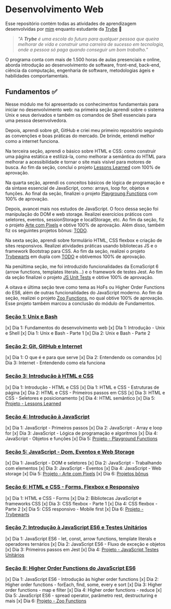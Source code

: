 # Desenvolvimento Web

Esse repositório contém todas as atividades de aprendizagem desenvolvidas por [mim](https://www.linkedin.com/in/marlon-couto-406387236/) enquanto estudante da [Trybe](https://www.betrybe.com/) 🚀

> _"A **Trybe** é uma escola do futuro para qualquer pessoa que queira melhorar de vida e construir uma carreira de sucesso em tecnologia, onde a pessoa só paga quando conseguir um bom trabalho."_

O programa conta com mais de 1.500 horas de aulas presenciais e online, aborda introdução ao desenvolvimento de software, front-end, back-end, ciência da computação, engenharia de software, metodologias ágeis e habilidades comportamentais.

## Fundamentos ✅

Nesse módulo me foi apresentado os conhecimentos fundamentais para iniciar no desenvolvimento web: na primeira seção aprendi sobre o sistema Unix e seus derivados e também os comandos de Shell essenciais para uma pessoa desenvolvedora.

Depois, aprendi sobre git, GitHub e criei meu primeiro repositório seguindo as convenções e boas práticas do mercado. De brinde, entendi melhor como a internet funciona.

Na terceira seção, aprendi o básico sobre HTML e CSS: como construir uma página estática e estilizá-la, como melhorar a semântica do HTML para melhorar a acessibilidade e tornar o site mais visível para motores de busca. Ao fim da seção, concluí o projeto [Lessons Learned]() com 100% de aprovação.

Na quarta seção, aprendi os conceitos básicos de lógica de programação e da sintaxe essencial de JavaScript, como: arrays, loop for, objetos e funções. Ao final da seção, finalizei o projeto [Playgroung Functions]() com 100% de aprovação.

Depois, avancei mais nos estudos de JavaScript. O foco dessa seção foi manipulação do DOM e web storage. Realizei exercícios práticos com seletores, eventos, sessionStorage e localStorage, etc. Ao fim da seção, fiz o projeto [Arte com Pixels]() e obtive 100% de aprovação. Além disso, também fiz os seguintes projetos bônus: [TODO]().

Na sexta seção, aprendi sobre formulário HTML, CSS flexbox e criação de sites responsivos. Realizei atividades práticas usando bibliotecas JS e o framework Bootstrap para CSS. Ao fim da seção, realizei o projeto [Trybewarts]() em dupla com [TODO]() e obtivemos 100% de aprovação.

Na penúltima seção, me foi introduzido funcionalidades da EcmaScript 6 (arrow functions, templates literals...) e o framework de testes Jest. Ao fim da seção finalizei o projeto [JS Unit Tests]() e obtive 100% de aprovação.

A oitava e última seção teve como tema as HoFs ou Higher Order Functions do ES6, além de outras funcionalidades do JavaScript moderno. Ao fim da seção, realizei o projeto [Zoo Functions](), no qual obtive 100% de aprovação. Esse projeto também marcou a conclusão do módulo de Fundamentos.

### [Seção 1: Unix e Bash]()

[x] Dia 1: Fundamentos do desenvolvimento web
[x] DIa 1: Introdução - Unix e Shell
[x] Dia 1: Unix e Bash - Parte 1
[x] Dia 2: Unix e Bash - Parte 2

### [Seção 2: Git, GitHub e Internet]()

[x] Dia 1: O que é e para que serve
[x] Dia 2: Entendendo os comandos
[x] Dia 3: Internet - Entendendo como ela funciona

### [Seção 3: Introdução à HTML e CSS]()

[x] Dia 1: Introdução - HTML e CSS
[x] Dia 1: HTML e CSS - Estruturas de página
[x] Dia 2: HTML e CSS - Primeiros passos em CSS
[x] Dia 3: HTML e CSS - Seletores e posicionamento
[x] Dia 4: HTML semântico
[x] Dia 5: [Projeto - Lessons Learned]()

### [Seção 4: Introdução à JavaScript]()

[x] Dia 1: JavaScript - Primeiros passos
[x] Dia 2: JavaScript - Array e loop for
[x] Dia 3: JavaScript - Lógica de programação e algoritmos
[x] Dia 4: JavaScript - Objetos e funções
[x] Dia 5: [Projeto - Playground Functions]()

### [Seção 5: JavaScript - Dom, Eventos e Web Storage]()

[x] Dia 1: JavaScript - DOM e seletores
[x] Dia 2: JavaScript - Trabalhando com elementos
[x] Dia 3: JavaScript - Eventos
[x] Dia 4: JavaScript - Web storage
[x] Dia 5: [Projeto - Arte com Pixels]()
[x] Dia 6: [Projetos bônus]()

### [Seção 6: HTML e CSS - Forms, Flexbox e Responsivo]()

[x] Dia 1: HTML e CSS - Forms
[x] Dia 2: Bibliotecas JavaScript e frameworks CSS
[x] Dia 3: CSS flexbox - Parte 1
[x] Dia 4: CSS flexbox - Parte 2
[x] Dia 5: CSS responsivo - Mobile first
[x] Dia 6: [Projeto - Trybewarts]()

### [Seção 7: Introdução à JavaScript ES6 e Testes Unitários]()

[x] Dia 1: JavaScript ES6 - let, const, arrow functions, template literals e operadores ternários
[x] Dia 2: JavaScript ES6 - Fluxo de exceção e objetos
[x] Dia 3: Primeiros passos em Jest
[x] Dia 4: [Projeto - JavaScript Testes Unitários]()

### [Seção 8: Higher Order Functions do JavaScript ES6]()

[x] Dia 1: JavaScript ES6 - Introdução às higher order functions
[x] Dia 2: Higher order functions - forEach, find, some, every e sort
[x] Dia 3: Higher order functions - map e filter
[x] Dia 4: Higher order functions - reduce
[x] Dia 5: JavaScript ES6 - spread operator, parâmetro rest, destructuring e mais
[x] Dia 6: [Projeto - Zoo Functions]()
